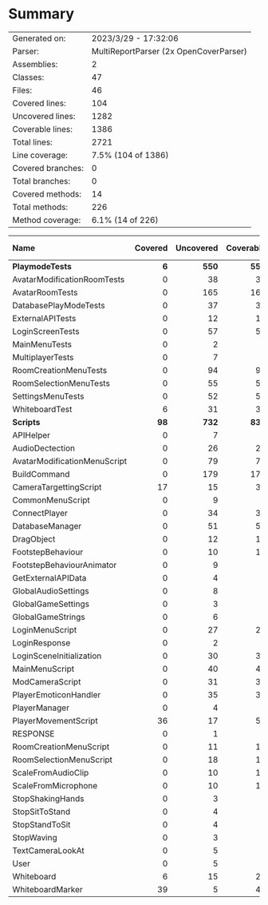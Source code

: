 ﻿# Summary
|||
|:---|:---|
| Generated on: | 2023/3/29 - 17:32:06 |
| Parser: | MultiReportParser (2x OpenCoverParser) |
| Assemblies: | 2 |
| Classes: | 47 |
| Files: | 46 |
| Covered lines: | 104 |
| Uncovered lines: | 1282 |
| Coverable lines: | 1386 |
| Total lines: | 2721 |
| Line coverage: | 7.5% (104 of 1386) |
| Covered branches: | 0 |
| Total branches: | 0 |
| Covered methods: | 14 |
| Total methods: | 226 |
| Method coverage: | 6.1% (14 of 226) |

|**Name**|**Covered**|**Uncovered**|**Coverable**|**Total**|**Line coverage**|**Covered**|**Total**|**Branch coverage**|**Covered**|**Total**|**Method coverage**|
|:---|---:|---:|---:|---:|---:|---:|---:|---:|---:|---:|---:|
|**PlaymodeTests**|**6**|**550**|**556**|**1067**|**1%**|**0**|**0**|****|**2**|**93**|**2.1%**|
|AvatarModificationRoomTests|0|38|38|66|0%|0|0||0|8|0%|
|AvatarRoomTests|0|165|165|259|0%|0|0||0|22|0%|
|DatabasePlayModeTests|0|37|37|79|0%|0|0||0|4|0%|
|ExternalAPITests|0|12|12|27|0%|0|0||0|2|0%|
|LoginScreenTests|0|57|57|204|0%|0|0||0|10|0%|
|MainMenuTests|0|2|2|13|0%|0|0||0|1|0%|
|MultiplayerTests|0|7|7|29|0%|0|0||0|1|0%|
|RoomCreationMenuTests|0|94|94|144|0%|0|0||0|17|0%|
|RoomSelectionMenuTests|0|55|55|92|0%|0|0||0|10|0%|
|SettingsMenuTests|0|52|52|92|0%|0|0||0|13|0%|
|WhiteboardTest|6|31|37|62|16.2%|0|0||2|5|40%|
|**Scripts**|**98**|**732**|**830**|**1671**|**11.8%**|**0**|**0**|****|**12**|**133**|**9%**|
|APIHelper|0|7|7|19|0%|0|0||0|1|0%|
|AudioDectection|0|26|26|52|0%|0|0||0|6|0%|
|AvatarModificationMenuScript|0|79|79|142|0%|0|0||0|9|0%|
|BuildCommand|0|179|179|288|0%|0|0||0|15|0%|
|CameraTargettingScript|17|15|32|68|53.1%|0|0||3|4|75%|
|CommonMenuScript|0|9|9|21|0%|0|0||0|2|0%|
|ConnectPlayer|0|34|34|66|0%|0|0||0|2|0%|
|DatabaseManager|0|51|51|103|0%|0|0||0|12|0%|
|DragObject|0|12|12|27|0%|0|0||0|3|0%|
|FootstepBehaviour|0|10|10|27|0%|0|0||0|2|0%|
|FootstepBehaviourAnimator|0|9|9|21|0%|0|0||0|2|0%|
|GetExternalAPIData|0|4|4|16|0%|0|0||0|1|0%|
|GlobalAudioSettings|0|8|8|18|0%|0|0||0|3|0%|
|GlobalGameSettings|0|3|3|10|0%|0|0||0|1|0%|
|GlobalGameStrings|0|6|6|12|0%|0|0||0|2|0%|
|LoginMenuScript|0|27|27|48|0%|0|0||0|4|0%|
|LoginResponse|0|2|2|17|0%|0|0||0|4|0%|
|LoginSceneInitialization|0|30|30|70|0%|0|0||0|1|0%|
|MainMenuScript|0|40|40|78|0%|0|0||0|11|0%|
|ModCameraScript|0|31|31|51|0%|0|0||0|3|0%|
|PlayerEmoticonHandler|0|35|35|59|0%|0|0||0|9|0%|
|PlayerManager|0|4|4|18|0%|0|0||0|2|0%|
|PlayerMovementScript|36|17|53|99|67.9%|0|0||3|3|100%|
|RESPONSE|0|1|1|17|0%|0|0||0|2|0%|
|RoomCreationMenuScript|0|11|11|28|0%|0|0||0|3|0%|
|RoomSelectionMenuScript|0|18|18|32|0%|0|0||0|6|0%|
|ScaleFromAudioClip|0|10|10|31|0%|0|0||0|3|0%|
|ScaleFromMicrophone|0|10|10|31|0%|0|0||0|3|0%|
|StopShakingHands|0|3|3|11|0%|0|0||0|1|0%|
|StopSitToStand|0|4|4|14|0%|0|0||0|1|0%|
|StopStandToSit|0|4|4|14|0%|0|0||0|1|0%|
|StopWaving|0|3|3|11|0%|0|0||0|1|0%|
|TextCameraLookAt|0|5|5|16|0%|0|0||0|1|0%|
|User|0|5|5|11|0%|0|0||0|1|0%|
|Whiteboard|6|15|21|38|28.5%|0|0||2|4|50%|
|WhiteboardMarker|39|5|44|87|88.6%|0|0||4|4|100%|
